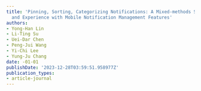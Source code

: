 ```yaml
---
title: 'Pinning, Sorting, Categorizing Notifications: A Mixed-methods Study of Usage
  and Experience with Mobile Notification Management Features'
authors:
- Yong-Han Lin
- Li-Ting Su
- Uei-Dar Chen
- Peng-Jui Wang
- Yi-Chi Lee
- Yung-Ju Chang
date: -01-01
publishDate: '2023-12-28T03:59:51.958977Z'
publication_types:
- article-journal
---
```


